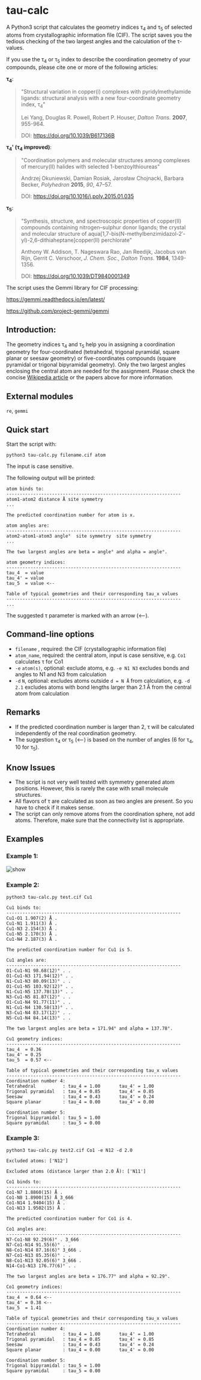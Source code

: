 # tau-calc
A Python3 script that calculates the geometry indices τ<sub>4</sub> and τ<sub>5</sub> of selected atoms from crystallographic information file (CIF). The script saves you the tedious checking of the two largest angles and the calculation of the τ-values.

If you use the τ<sub>4</sub> or τ<sub>5</sub> index to describe the coordination geometry of your compounds, please cite one or more of the following articles:

**τ<sub>4</sub>**:
> "Structural variation in copper(i) complexes with pyridylmethylamide ligands: 
>  structural analysis with a new four-coordinate geometry index, τ<sub>4</sub>"
>  
> Lei Yang, Douglas R. Powell, Robert P. Houser,
> *Dalton Trans.* **2007**, 955-964.
> 
> DOI: https://doi.org/10.1039/B617136B

**τ<sub>4</sub>' (τ<sub>4</sub> improved)**:
> "Coordination polymers and molecular structures among complexes of 
>  mercury(II) halides with selected 1-benzoylthioureas"
> 
> Andrzej Okuniewski, Damian Rosiak, Jarosław Chojnacki, Barbara Becker,
> *Polyhedron* **2015**, *90*, 47–57.
> 
> DOI: https://doi.org/10.1016/j.poly.2015.01.035

**τ<sub>5</sub>**:
> "Synthesis, structure, and spectroscopic properties of copper(II) compounds containing 
>  nitrogen–sulphur donor ligands; the crystal and molecular structure of 
>  aqua[1,7-bis(N-methylbenzimidazol-2′-yl)-2,6-dithiaheptane]copper(II) perchlorate"
>  
> Anthony W. Addison, T. Nageswara Rao, Jan Reedijk, Jacobus van Rijn, Gerrit C. Verschoor, 
> *J. Chem. Soc., Dalton Trans.* **1984**, 1349-1356.
> 
> DOI: https://doi.org/10.1039/DT9840001349

The script uses the Gemmi library for CIF processing:

https://gemmi.readthedocs.io/en/latest/

https://github.com/project-gemmi/gemmi

## Introduction:
The geometry indices τ<sub>4</sub> and τ<sub>5</sub> help you in assigning a coordination geometry for four-coordinated (tetrahedral, trigonal pyramidal, square planar or seesaw geometry) or five-coordinates compounds (square pyramidal or trigonal bipyramidal geometry). Only the two largest angles enclosing the central atom are needed for the assignment. Please check the concise [Wikipedia article](https://en.wikipedia.org/wiki/Geometry_index) or the papers above for more information.

## External modules
 `re`,  `gemmi`
 
## Quick start
 Start the script with:
```console
python3 tau-calc.py filename.cif atom
```
The input is case sensitive.

The following output will be printed:

	atom binds to:
	-----------------------------------------------------------------
	atom1-atom2 distance Å site symmetry
	...
	
	The predicted coordination number for atom is x.
	
	atom angles are:
	-----------------------------------------------------------------
	atom2-atom1-atom3 angle°  site symmetry  site symmetry
	...
	
	The two largest angles are beta = angle° and alpha = angle°.
	
	atom geometry indices:
	-----------------------------------------------------------------
	tau_4  = value 
	tau_4' = value 
	tau_5  = value <--
	
	Table of typical geometries and their corresponding tau_x values
	-----------------------------------------------------------------
	...
	
The suggested τ parameter is marked with an arrow (<--).

## Command-line options
- `filename` , required: the CIF (crystallographic information file)
- `atom_name`, required: the central atom, input is case sensitive, e.g. `Co1` calculates τ for Co1 
- `-e` `atom(s)`, optional: exclude atoms, e.g. `-e N1 N3` excludes bonds and angles to N1 and N3 from calculation 
- `-d` `N`, optional: excludes atoms outside `d = N Å` from calculation, e.g. `-d 2.1` excludes atoms with bond lengths larger than 2.1 Å from the central atom from calculation

## Remarks
- If the predicted coordination number is larger than 2, τ will be calculated independently of the real coordination geometry. 
- The suggestion τ<sub>4</sub> or τ<sub>5</sub> (<--) is based on the number of angles (6 for τ<sub>4</sub>, 10 for τ<sub>5</sub>).

## Know Issues
- The script is not very well tested with symmetry generated atom positions. However, this is rarely the case with small molecule structures.
- All flavors of τ are calculated as soon as two angles are present. So you have to check if it makes sense.
- The script can only remove atoms from the coordination sphere, not add atoms. Therefore, make sure that the connectivity list is appropriate.

## Examples

### Example 1:
![show](/examples/show-use.gif)

### Example 2:
```console
python3 tau-calc.py test.cif Cu1
```
	Cu1 binds to:
	-----------------------------------------------------------------
	Cu1-O1 1.907(2) Å .
	Cu1-N1 1.911(3) Å .
	Cu1-N3 2.154(3) Å .
	Cu1-N5 2.170(3) Å .
	Cu1-N4 2.187(3) Å .
	
	The predicted coordination number for Cu1 is 5.
	
	Cu1 angles are:
	-----------------------------------------------------------------
	O1-Cu1-N1 98.68(12)° . .
	O1-Cu1-N3 171.94(12)° . .
	N1-Cu1-N3 80.09(13)° . .
	O1-Cu1-N5 103.92(12)° . .
	N1-Cu1-N5 137.78(13)° . .
	N3-Cu1-N5 81.87(12)° . .
	O1-Cu1-N4 91.77(11)° . .
	N1-Cu1-N4 130.58(13)° . .
	N3-Cu1-N4 83.17(12)° . .
	N5-Cu1-N4 84.14(13)° . .
	
	The two largest angles are beta = 171.94° and alpha = 137.78°.
	
	Cu1 geometry indices:
	-----------------------------------------------------------------
	tau_4  = 0.36 
	tau_4' = 0.25 
	tau_5  = 0.57 <--
	
	Table of typical geometries and their corresponding tau_x values
	-----------------------------------------------------------------
	Coordination number 4:
	Tetrahedral          : tau_4 = 1.00       tau_4' = 1.00
	Trigonal pyramidal   : tau_4 = 0.85       tau_4' = 0.85
	Seesaw               : tau_4 = 0.43       tau_4' = 0.24
	Square planar        : tau_4 = 0.00       tau_4' = 0.00
	
	Coordination number 5:
	Trigonal bipyramidal : tau_5 = 1.00                     
	Square pyramidal     : tau_5 = 0.00 

### Example 3:
```console
python3 tau-calc.py test2.cif Co1 -e N12 -d 2.0
```
	Excluded atoms: ['N12']
	
	Excluded atoms (distance larger than 2.0 Å): ['N11']
	
	Co1 binds to:
	-----------------------------------------------------------------
	Co1-N7 1.8860(15) Å .
	Co1-N8 1.8900(15) Å 3_666
	Co1-N14 1.9404(15) Å .
	Co1-N13 1.9502(15) Å .
	
	The predicted coordination number for Co1 is 4.
	
	Co1 angles are:
	-----------------------------------------------------------------
	N7-Co1-N8 92.29(6)° . 3_666
	N7-Co1-N14 91.55(6)° . .
	N8-Co1-N14 87.16(6)° 3_666 .
	N7-Co1-N13 85.35(6)° . .
	N8-Co1-N13 92.05(6)° 3_666 .
	N14-Co1-N13 176.77(6)° . .
	
	The two largest angles are beta = 176.77° and alpha = 92.29°.
	
	Co1 geometry indices:
	-----------------------------------------------------------------
	tau_4  = 0.64 <--
	tau_4' = 0.38 <--
	tau_5  = 1.41 
	
	Table of typical geometries and their corresponding tau_x values
	-----------------------------------------------------------------
	Coordination number 4:
	Tetrahedral          : tau_4 = 1.00       tau_4' = 1.00
	Trigonal pyramidal   : tau_4 = 0.85       tau_4' = 0.85
	Seesaw               : tau_4 = 0.43       tau_4' = 0.24
	Square planar        : tau_4 = 0.00       tau_4' = 0.00
	
	Coordination number 5:
	Trigonal bipyramidal : tau_5 = 1.00                     
	Square pyramidal     : tau_5 = 0.00

